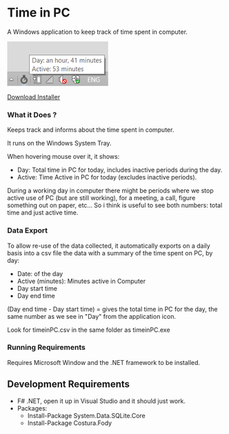 
# Time in PC

A Windows application to keep track of time spent in computer.

![Time in PC](https://github.com/al3xandr3/timeinPC/blob/master/timeinPC.png)

[Download Installer](https://github.com/al3xandr3/timeinPC/releases/download/v1/timeinPC-setup.exe "Time in PC Installer")

### What it Does ?

Keeps track and informs about the time spent in computer.

It runs on the Windows System Tray.

When hovering mouse over it, it shows:

- Day: Total time in PC for today, includes inactive periods during the day.
- Active: Time Active in PC for today (excludes inactive periods).

During a working day in computer there might be periods where we stop active use of PC (but are still working), for a meeting, a call, figure something out on paper, etc... So i think is useful to see both numbers: total time and just active time.



### Data Export

To allow re-use of the data collected, it automatically exports on a daily basis into a csv file the data with a summary of the time spent on PC, by day:
- Date: of the day
- Active (minutes): Minutes active in Computer
- Day start time
- Day end time

(Day end time - Day start time)  = gives the total time in PC for the day, the same number as we see in "Day" from the application icon.

Look for timeinPC.csv in the same folder as timeinPC.exe


### Running Requirements

Requires Microsoft Window and the .NET framework to be installed.

## Development Requirements
- F# .NET, open it up in Visual Studio and it should just work.
- Packages:
    + Install-Package System.Data.SQLite.Core
    + Install-Package Costura.Fody

